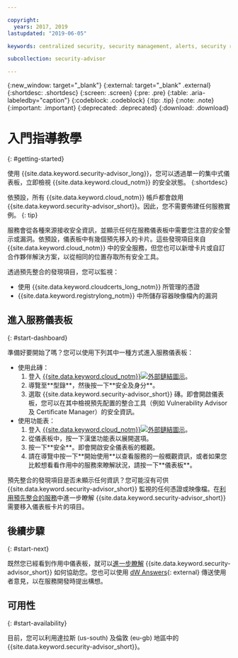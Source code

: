 ```yaml
---

copyright:
  years: 2017, 2019
lastupdated: "2019-06-05"

keywords: centralized security, security management, alerts, security risk, insights, threat detection

subcollection: security-advisor

---
```


{:new_window: target="_blank"}
{:external: target="_blank" .external}
{:shortdesc: .shortdesc}
{:screen: .screen}
{:pre: .pre}
{:table: .aria-labeledby="caption"}
{:codeblock: .codeblock}
{:tip: .tip}
{:note: .note}
{:important: .important}
{:deprecated: .deprecated}
{:download: .download}


# 入門指導教學
{: #getting-started}

使用 {{site.data.keyword.security-advisor_long}}，您可以透過單一的集中式儀表板，立即檢視 {{site.data.keyword.cloud_notm}} 的安全狀態。
{:shortdesc}

依預設，所有 {{site.data.keyword.cloud_notm}} 帳戶都會啟用 {{site.data.keyword.security-advisor_short}}。因此，您不需要佈建任何服務實例。
{: tip}

服務會從各種來源接收安全資訊，並顯示任何在服務儀表板中需要您注意的安全警示或漏洞。依預設，儀表板中有幾個預先移入的卡片。這些發現項目來自 {{site.data.keyword.cloud_notm}} 中的安全服務，但您也可以新增卡片或自訂合作夥伴解決方案，以從相同的位置存取所有安全工具。

透過預先整合的發現項目，您可以監視：

- 使用 {{site.data.keyword.cloudcerts_long_notm}} 所管理的憑證
- {{site.data.keyword.registrylong_notm}} 中所儲存容器映像檔內的漏洞



## 進入服務儀表板
{: #start-dashboard}

準備好要開始了嗎？您可以使用下列其中一種方式進入服務儀表板：

<ul>
  <li>使用此磚：
    <ol>
      <li>登入 <a href="https://cloud.ibm.com/login" target="_blank">{{site.data.keyword.cloud_notm}}<img src="../../icons/launch-glyph.svg" alt="外部鏈結圖示"></a>。</li>
      <li>導覽至**型錄**，然後按一下**安全及身分**。</li>
      <li>選取 {{site.data.keyword.security-advisor_short}} 磚。即會開啟儀表板，您可以在其中檢視預先配置的整合工具（例如 Vulnerability Advisor 及 Certificate Manager）的安全資訊。</li>
    </ol>
  </li>
  <li>使用功能表：
    <ol>
      <li>登入 <a href="https://cloud.ibm.com/login" target="_blank">{{site.data.keyword.cloud_notm}}<img src="../../icons/launch-glyph.svg" alt="外部鏈結圖示"></a>。</li>
      <li>從儀表板中，按一下漢堡功能表以展開選項。</li>
      <li>按一下**安全**。即會開啟安全儀表板的概觀。</li>
      <li>請在導覽中按一下**開始使用**以查看服務的一般概觀資訊，或者如果您比較想看看作用中的服務來瞭解狀況，請按一下**儀表板**。</li>
    </ol>
  </li>
</ul>

預先整合的發現項目是否未顯示任何資訊？您可能沒有可供 {{site.data.keyword.security-advisor_short}} 監視的任何憑證或映像檔。在[利用預先整合的服務](/docs/services/security-advisor?topic=security-advisor-setup-services)中進一步瞭解 {{site.data.keyword.security-advisor_short}} 需要移入儀表板卡片的項目。


## 後續步驟
{: #start-next}

既然您已經看到作用中儀表板，就可以[進一步瞭解](/docs/services/security-advisor?topic=security-advisor-about) {{site.data.keyword.security-advisor_short}} 如何協助您。您也可以使用 [dW Answers](https://developer.ibm.com){: external} 傳送使用者意見，以在服務開發時提出構想。


## 可用性
{: #start-availability}

目前，您可以利用達拉斯 (us-south) 及倫敦 (eu-gb) 地區中的 {{site.data.keyword.security-advisor_short}}。
